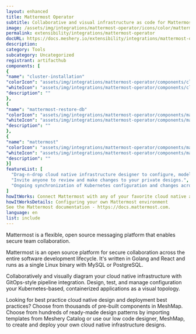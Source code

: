 ```yaml
---
layout: enhanced
title: Mattermost Operator
subtitle: Collaborative and visual infrastructure as code for Mattermost Operator
image: /assets/img/integrations/mattermost-operator/icons/color/mattermost-operator-color.svg
permalink: extensibility/integrations/mattermost-operator
docURL: https://docs.meshery.io/extensibility/integrations/mattermost-operator
description: 
category: Tools
subcategory: Uncategorized
registrant: artifacthub
components: [
{
"name": "cluster-installation"
"colorIcon": "assets/img/integrations/mattermost-operator/components/cluster-installation/icons/color/cluster-installation-color.svg"
"whiteIcon": "assets/img/integrations/mattermost-operator/components/cluster-installation/icons/white/cluster-installation-white.svg"
"description": ""
},
{
"name": "mattermost-restore-db"
"colorIcon": "assets/img/integrations/mattermost-operator/components/mattermost-restore-db/icons/color/mattermost-restore-db-color.svg"
"whiteIcon": "assets/img/integrations/mattermost-operator/components/mattermost-restore-db/icons/white/mattermost-restore-db-white.svg"
"description": ""
},
{
"name": "mattermost"
"colorIcon": "assets/img/integrations/mattermost-operator/components/mattermost/icons/color/mattermost-color.svg"
"whiteIcon": "assets/img/integrations/mattermost-operator/components/mattermost/icons/white/mattermost-white.svg"
"description": ""
}]
featureList: [
  "Drag-n-drop cloud native infrastructure designer to configure, model, and deploy your workloads.",
  "Invite anyone to review and make changes to your private designs.",
  "Ongoing synchronization of Kubernetes configuration and changes across any number of clusters."
]
howItWorks: Connect Mattermost with any of your favorite cloud native apps in just a few clicks. Design, build, and automate anything for your work by integrating apps like Mattermost to create visual automated workflows. Choose from thousands of ready-made apps or use our no-code toolkit to connect to apps not yet in our library.
howItWorksDetails: Configuring your own Mattermost environment
See the Mattermost documentation - https://docs.mattermost.com.
language: en
list: include
---
```

<p>
Mattermost is a flexible, open source messaging platform that enables secure team collaboration.
</p>
<p>Mattermost is an open source platform for secure collaboration across the entire software development lifecycle. It's written in Golang and React and runs as a single Linux binary with MySQL or PostgreSQL.</p>
<p>
    Collaboratively and visually diagram your cloud native infrastructure with GitOps-style pipeline integration. Design, test, and manage configuration your Kubernetes-based, containerized applications as a visual topology.
</p>
<p>
    Looking for best practice cloud native design and deployment best practices? Choose from thousands of pre-built components in MeshMap. Choose from hundreds of ready-made design patterns by importing templates from Meshery Catalog or use our low code designer, MeshMap, to create and deploy your own cloud native infrastructure designs.
</p>
